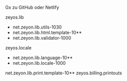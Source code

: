 Gx zu GitHub oder Netlify

zeyos.lib
* net.zeyon.lib.utils-1030
* net.zeyon.lib.html.template-10**
* net.zeyon.lib.validator-1000

zeyos.locale
* net.zeyon.lib.language-10**
* net.zeyon.lib.locale-1000

net.zeyon.lib.print.template-10**
zeyos.billing.printouts
